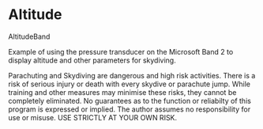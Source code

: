 # Altitude
AltitudeBand

Example of using the pressure transducer on the Microsoft Band 2 to display altitude and other parameters for skydiving.

Parachuting and Skydiving are dangerous and high risk activities. 
There is a risk of serious injury or death with every skydive or parachute jump. 
While training and other measures may minimise these risks, they cannot be completely eliminated.
No guarantees as to the function or reliabilty of this program is expressed or implied.
The author assumes no responsibility for use or misuse.
USE STRICTLY AT YOUR OWN RISK. 
